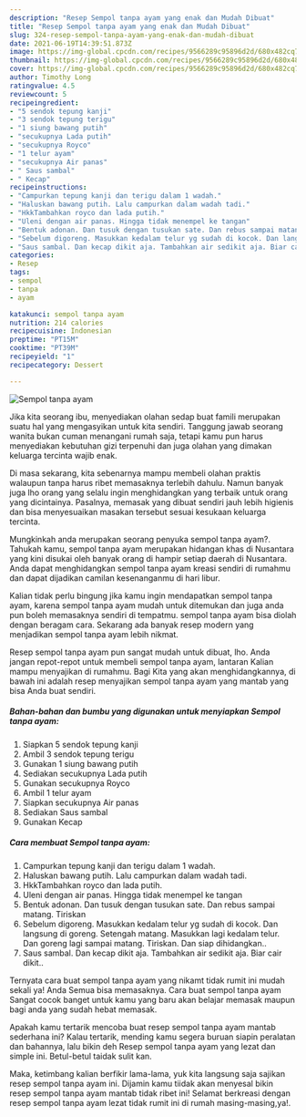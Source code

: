 ```yaml
---
description: "Resep Sempol tanpa ayam yang enak dan Mudah Dibuat"
title: "Resep Sempol tanpa ayam yang enak dan Mudah Dibuat"
slug: 324-resep-sempol-tanpa-ayam-yang-enak-dan-mudah-dibuat
date: 2021-06-19T14:39:51.873Z
image: https://img-global.cpcdn.com/recipes/9566289c95896d2d/680x482cq70/sempol-tanpa-ayam-foto-resep-utama.jpg
thumbnail: https://img-global.cpcdn.com/recipes/9566289c95896d2d/680x482cq70/sempol-tanpa-ayam-foto-resep-utama.jpg
cover: https://img-global.cpcdn.com/recipes/9566289c95896d2d/680x482cq70/sempol-tanpa-ayam-foto-resep-utama.jpg
author: Timothy Long
ratingvalue: 4.5
reviewcount: 5
recipeingredient:
- "5 sendok tepung kanji"
- "3 sendok tepung terigu"
- "1 siung bawang putih"
- "secukupnya Lada putih"
- "secukupnya Royco"
- "1 telur ayam"
- "secukupnya Air panas"
- " Saus sambal"
- " Kecap"
recipeinstructions:
- "Campurkan tepung kanji dan terigu dalam 1 wadah."
- "Haluskan bawang putih. Lalu campurkan dalam wadah tadi."
- "HkkTambahkan royco dan lada putih."
- "Uleni dengan air panas. Hingga tidak menempel ke tangan"
- "Bentuk adonan. Dan tusuk dengan tusukan sate. Dan rebus sampai matang. Tiriskan"
- "Sebelum digoreng. Masukkan kedalam telur yg sudah di kocok. Dan langsung di goreng. Setengah matang. Masukkan lagi kedalam telur. Dan goreng lagi sampai matang. Tiriskan. Dan siap dihidangkan.."
- "Saus sambal. Dan kecap dikit aja. Tambahkan air sedikit aja. Biar cair dikit.."
categories:
- Resep
tags:
- sempol
- tanpa
- ayam

katakunci: sempol tanpa ayam 
nutrition: 214 calories
recipecuisine: Indonesian
preptime: "PT15M"
cooktime: "PT39M"
recipeyield: "1"
recipecategory: Dessert

---
```



![Sempol tanpa ayam](https://img-global.cpcdn.com/recipes/9566289c95896d2d/680x482cq70/sempol-tanpa-ayam-foto-resep-utama.jpg)

Jika kita seorang ibu, menyediakan olahan sedap buat famili merupakan suatu hal yang mengasyikan untuk kita sendiri. Tanggung jawab seorang  wanita bukan cuman menangani rumah saja, tetapi kamu pun harus menyediakan kebutuhan gizi terpenuhi dan juga olahan yang dimakan keluarga tercinta wajib enak.

Di masa  sekarang, kita sebenarnya mampu membeli olahan praktis walaupun tanpa harus ribet memasaknya terlebih dahulu. Namun banyak juga lho orang yang selalu ingin menghidangkan yang terbaik untuk orang yang dicintainya. Pasalnya, memasak yang dibuat sendiri jauh lebih higienis dan bisa menyesuaikan masakan tersebut sesuai kesukaan keluarga tercinta. 



Mungkinkah anda merupakan seorang penyuka sempol tanpa ayam?. Tahukah kamu, sempol tanpa ayam merupakan hidangan khas di Nusantara yang kini disukai oleh banyak orang di hampir setiap daerah di Nusantara. Anda dapat menghidangkan sempol tanpa ayam kreasi sendiri di rumahmu dan dapat dijadikan camilan kesenanganmu di hari libur.

Kalian tidak perlu bingung jika kamu ingin mendapatkan sempol tanpa ayam, karena sempol tanpa ayam mudah untuk ditemukan dan juga anda pun boleh memasaknya sendiri di tempatmu. sempol tanpa ayam bisa diolah dengan beragam cara. Sekarang ada banyak resep modern yang menjadikan sempol tanpa ayam lebih nikmat.

Resep sempol tanpa ayam pun sangat mudah untuk dibuat, lho. Anda jangan repot-repot untuk membeli sempol tanpa ayam, lantaran Kalian mampu menyajikan di rumahmu. Bagi Kita yang akan menghidangkannya, di bawah ini adalah resep menyajikan sempol tanpa ayam yang mantab yang bisa Anda buat sendiri.

<!--inarticleads1-->

##### Bahan-bahan dan bumbu yang digunakan untuk menyiapkan Sempol tanpa ayam:

1. Siapkan 5 sendok tepung kanji
1. Ambil 3 sendok tepung terigu
1. Gunakan 1 siung bawang putih
1. Sediakan secukupnya Lada putih
1. Gunakan secukupnya Royco
1. Ambil 1 telur ayam
1. Siapkan secukupnya Air panas
1. Sediakan  Saus sambal
1. Gunakan  Kecap




<!--inarticleads2-->

##### Cara membuat Sempol tanpa ayam:

1. Campurkan tepung kanji dan terigu dalam 1 wadah.
1. Haluskan bawang putih. Lalu campurkan dalam wadah tadi.
1. HkkTambahkan royco dan lada putih.
1. Uleni dengan air panas. Hingga tidak menempel ke tangan
1. Bentuk adonan. Dan tusuk dengan tusukan sate. Dan rebus sampai matang. Tiriskan
1. Sebelum digoreng. Masukkan kedalam telur yg sudah di kocok. Dan langsung di goreng. Setengah matang. Masukkan lagi kedalam telur. Dan goreng lagi sampai matang. Tiriskan. Dan siap dihidangkan..
1. Saus sambal. Dan kecap dikit aja. Tambahkan air sedikit aja. Biar cair dikit..




Ternyata cara buat sempol tanpa ayam yang nikamt tidak rumit ini mudah sekali ya! Anda Semua bisa memasaknya. Cara buat sempol tanpa ayam Sangat cocok banget untuk kamu yang baru akan belajar memasak maupun bagi anda yang sudah hebat memasak.

Apakah kamu tertarik mencoba buat resep sempol tanpa ayam mantab sederhana ini? Kalau tertarik, mending kamu segera buruan siapin peralatan dan bahannya, lalu bikin deh Resep sempol tanpa ayam yang lezat dan simple ini. Betul-betul taidak sulit kan. 

Maka, ketimbang kalian berfikir lama-lama, yuk kita langsung saja sajikan resep sempol tanpa ayam ini. Dijamin kamu tiidak akan menyesal bikin resep sempol tanpa ayam mantab tidak ribet ini! Selamat berkreasi dengan resep sempol tanpa ayam lezat tidak rumit ini di rumah masing-masing,ya!.

